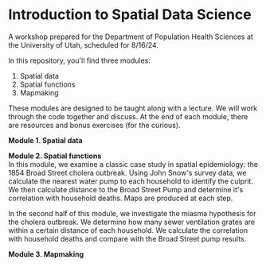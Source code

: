 # Introduction to Spatial Data Science
A workshop prepared for the Department of Population Health Sciences at the University of Utah, scheduled for 8/16/24.

In this repository, you'll find three modules:  
1. Spatial data  
2. Spatial functions  
3. Mapmaking  

These modules are designed to be taught along with a lecture. We will work through the code together and discuss. At the end of each module, there are resources and bonus exercises (for the curious).

**Module 1. Spatial data**  

**Module 2. Spatial functions**  
In this module, we examine a classic case study in spatial epidemiology: the 1854 Broad Street cholera outbreak. Using John Snow's survey data, we calculate the nearest water pump to each household to identify the culprit. We then calculate distance to the Broad Street Pump and determine it's correlation with household deaths. Maps are produced at each step.

In the second half of this module, we investigate the miasma hypothesis for the cholera outbreak. We determine how many sewer ventilation grates are within a certain distance of each household. We calculate the correlation with household deaths and compare with the Broad Street pump results.

**Module 3. Mapmaking**  
